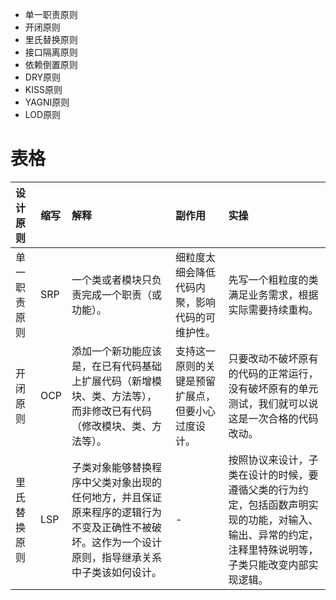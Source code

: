 - 单一职责原则
- 开闭原则
- 里氏替换原则
- 接口隔离原则
- 依赖倒置原则
- DRY原则
- KISS原则
- YAGNI原则
- LOD原则

# 表格
|设计原则|缩写|解释|副作用|实操|
|:--|:--|:--|:--|:--|
|单一职责原则|SRP|一个类或者模块只负责完成一个职责（或功能）。|细粒度太细会降低代码内聚，影响代码的可维护性。|先写一个粗粒度的类满足业务需求，根据实际需要持续重构。|
|开闭原则|OCP|添加一个新功能应该是，在已有代码基础上扩展代码（新增模块、类、方法等），而非修改已有代码（修改模块、类、方法等）。|支持这一原则的关键是预留扩展点，但要小心过度设计。|只要改动不破坏原有的代码的正常运行，没有破坏原有的单元测试，我们就可以说这是一次合格的代码改动。|
|里氏替换原则|LSP|子类对象能够替换程序中父类对象出现的任何地方，并且保证原来程序的逻辑行为不变及正确性不被破坏。这作为一个设计原则，指导继承关系中子类该如何设计。|-|按照协议来设计，子类在设计的时候，要遵循父类的行为约定，包括函数声明实现的功能，对输入、输出、异常的约定，注释里特殊说明等，子类只能改变内部实现逻辑。|